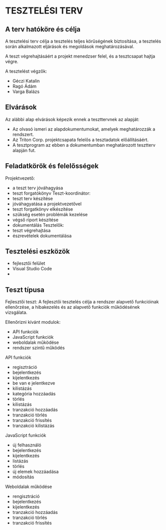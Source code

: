 # TESZTELÉSI TERV


## A terv hatóköre és célja

A tesztelési terv célja a tesztelés teljes körűségének biztosítása, a tesztelés során alkalmazott eljárások és megoldások meghatározásával.

A teszt végrehajtásáért a projekt menedzser felel, és a tesztcsapat hajtja végre.

A tesztelést végzők:
* Géczi Katalin
* Ragó Ádám
* Varga Balázs

## Elvárások

Az alábbi alap elvárások képezik ennek a teszttervnek az alapját:
- Az olvasó ismeri az alapdokumentumokat, amelyek meghatározzák a rendszert. 
- Az Triton Corp. projektcsapata felelős a tesztadatok előállításáért.  
- A tesztprogram az ebben a dokumentumban meghatározott tesztterv alapján fut. 

## Feladatkörök és felelősségek

Projektvezető:
- a teszt terv jóváhagyása
- teszt forgatókönyv
Teszt-koordinátor:
- teszt terv készítése
- jóváhagyatása a projektvezetővel
- teszt forgatkönyv elkészítése
- szükség esetén problémák kezelése
- végső riport készítése
- dokumentálás
Tesztelők:
- teszt végrehajtása
- észrevételek dokumentálása

## Tesztelési eszközök

- fejlesztői felület
- Visual Studio Code
- 


## Teszt típusa

Fejlesztői teszt:
A fejlesztői tesztelés célja a rendszer alapvető funkcióinak ellenőrzése, a hibakezelés és az alapvető funkciók működésének vizsgálata.

Ellenőrizni kívánt modulok:
- API funkciók
- JavaScript funkciók
- weboldalak működése
- rendszer szintű működés


API funkciók
- regisztráció
- bejelentkezés
- kijelentkezés
- be van e jelentkezve
- kilistázás
- kategória hozzáadás
- törlés
- kilistázás
- tranzakció hozzáadás
- tranzakció törlés
- tranzakció frissítés
- tranzakció kilistázás


JavaScript funkciók
- új felhasználó
- bejelentkezés
- kijelentkezés
- listázás
- törlés
- új elemek hozzáadása
- módosítás

Weboldalak működése
- rengisztráció
- bejelentkezés
- kijelentkezés
- tranzakció hozzáadás
- tranzakció törlés
- tranzakció frissítés


